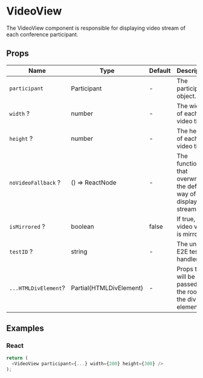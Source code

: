 # VideoView

The VideoView component is responsible for displaying video stream of each conference participant.

## Props

| Name                 | Type                    | Default | Description                                                         |
| -------------------- | ----------------------- | ------- | ------------------------------------------------------------------- |
| `participant`        | Participant             | -       | The participant object.                                             |
| `width` ?            | number                  | -       | The width of each video tile.                                       |
| `height` ?           | number                  | -       | The height of each video tile.                                      |
| `noVideoFallback` ?  | () => ReactNode         | -       | The function that overwrites the default way of displaying streams. |
| `isMirrored` ?       | boolean                 | false   | If true, video view is mirrored.                                    |
| `testID` ?           | string                  | -       | The unique E2E test handler.                                        |
| `...HTMLDivElement`? | Partial(HTMLDivElement) | -       | Props that will be passed to the root of the div element.           |

## Examples

### React

```javascript
return (
  <VideoView participant={...} width={200} height={300} />
);
```
